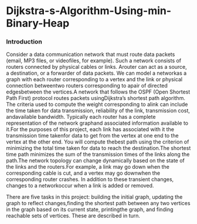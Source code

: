 # Dijkstra-s-Algorithm-Using-min-Binary-Heap
### Introduction

Consider a data communication network that must route data packets (email, MP3 files, or videofiles,  for example).  Such a network consists of routers connected by physical cables or links.  Arouter can act as a source, a destination, or a forwarder of data packets.  We can model a networkas a graph with each router corresponding to a vertex and the link or physical connection betweentwo routers corresponding to apair of directed edgesbetween the vertices.A  network  that  follows  the  OSPF  (Open  Shortest  Path  First)  protocol  routes  packets  usingDijkstra’s shortest path algorithm.  The criteria used to compute the weight corresponding to alink can include the time taken for data transmission, reliability of the link, transmission cost, andavailable  bandwidth.   Typically  each  router  has  a  complete  representation  of  the  network  graphand associated information available to it.For the purposes of this project, each link has associated with it the transmission time takenfor data to get from the vertex at one end to the vertex at the other end.  You will compute thebest path using the criterion of minimizing the total time taken for data to reach the destination.The shortest time path minimizes the sum of the transmission times of the links along the path.The network topology can change dynamically based on the state of the links and the routers.For example, a link may go down when the corresponding cable is cut, and a vertex may go downwhen the corresponding router crashes.  In addition to these transient changes, changes to a networkoccur when a link is added or removed.

There are five tasks in this project: building the initial graph, updating the graph to reflect changes,finding the shortest path between any two vertices in the graph based on its current state, printingthe graph, and finding reachable sets of vertices.  These are described in turn.
